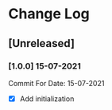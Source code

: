 # Change Log

## [Unreleased]
### **[**1.0.0**]** 15-07-2021
Commit For Date: 15-07-2021
- [X] Add initialization